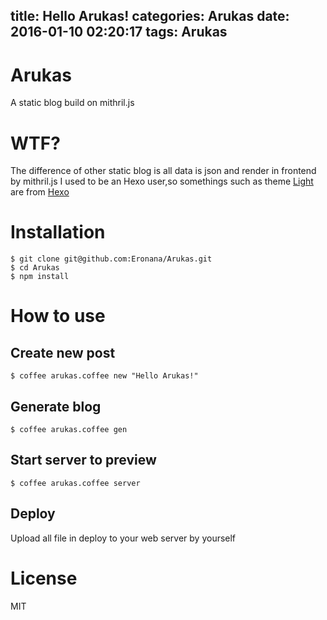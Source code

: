 title: Hello Arukas!
categories: Arukas
date: 2016-01-10 02:20:17
tags: Arukas
---
# Arukas
A static blog build on mithril.js
# WTF?
The difference of other static blog is all data is json and render in frontend by mithril.js
I used to be an Hexo user,so somethings such as theme [Light](https://github.com/hexojs/hexo-theme-light) are from [Hexo](https://github.com/hexojs/hexo)
# Installation
```
$ git clone git@github.com:Eronana/Arukas.git
$ cd Arukas
$ npm install
```
# How to use
## Create new post
```
$ coffee arukas.coffee new "Hello Arukas!"
```
## Generate blog
```
$ coffee arukas.coffee gen
```
## Start server to preview
```
$ coffee arukas.coffee server
```
## Deploy
Upload all file in deploy to your web server by yourself
# License
MIT
